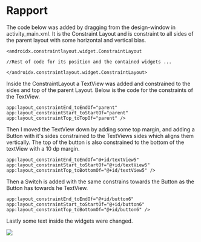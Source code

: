 
# Rapport
The code below was added by dragging from the design-window in activity_main.xml. 
It is the Constraint Layout and is constraint to all sides of the parent layout with some
horizontal and vertical bias.
```
<androidx.constraintlayout.widget.ConstraintLayout

//Rest of code for its position and the contained widgets ...

</androidx.constraintlayout.widget.ConstraintLayout>
```

Inside the ConstraintLayout a TextView was added and constrained to the sides and top of the 
parent Layout. Below is the code for the constraints of the TextView.
```
app:layout_constraintEnd_toEndOf="parent"
app:layout_constraintStart_toStartOf="parent"
app:layout_constraintTop_toTopOf="parent" />
```

Then I moved the TextView down by adding some top margin, and adding a Button with it's 
sides constrained to the TextViews sides which aligns them vertically. The top of the button
is also constrained to the bottom of the textView with a 10 dp margin.
```
app:layout_constraintEnd_toEndOf="@+id/textView5"
app:layout_constraintStart_toStartOf="@+id/textView5"
app:layout_constraintTop_toBottomOf="@+id/textView5" />
```

Then a Switch is added with the same constrains towards the Button as the Button has 
towards he TextView.
```
app:layout_constraintEnd_toEndOf="@+id/button6"
app:layout_constraintStart_toStartOf="@+id/button6"
app:layout_constraintTop_toBottomOf="@+id/button6" />
```
Lastly some text inside the widgets were changed.








![](Screenshotconstraint.png)


